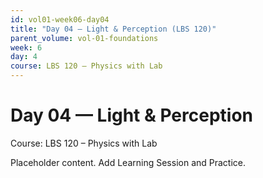 ```yaml
---
id: vol01-week06-day04
title: "Day 04 — Light & Perception (LBS 120)"
parent_volume: vol-01-foundations
week: 6
day: 4
course: LBS 120 – Physics with Lab
---
```


# Day 04 — Light & Perception
Course: LBS 120 – Physics with Lab

Placeholder content. Add Learning Session and Practice.

